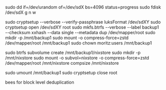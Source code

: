sudo dd if=/dev/urandom of=/dev/sdX bs=4096 status=progress
sudo fdisk /dev/sdX
g
n
<enter>
<enter>
<enter>
w

sudo cryptsetup --verbose --verify-passphrase luksFormat /dev/sdXY
sudo cryptsetup open /dev/sdXY root
sudo mkfs.btrfs --verbose --label backup1 --checksum xxhash --data single --metadata dup /dev/mapper/root
sudo mkdir -p /mnt/backup1
sudo mount -o compress-force=zstd /dev/mapper/root /mnt/backup1
sudo chown moritz:users /mnt/backup1


sudo btrfs subvolume create /mnt/backup1/nixstore
sudo mkdir -p /mnt/nixstore
sudo mount -o subvol=nixstore -o compress-force=zstd /dev/mapper/root /mnt/nixstore
compsize /mnt/nixstore

sudo umount /mnt/backup1
sudo cryptsetup close root

bees for block level deduplication